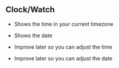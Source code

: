 ## Clock/Watch

- Shows the time in your current timezone
- Shows the date

- Improve later so you can adjust the time
- Improve later so you can adjust the date
